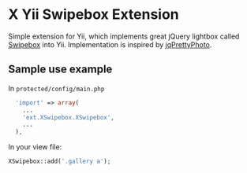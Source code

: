 X Yii Swipebox Extension
========================

Simple extension for Yii, which implements great jQuery lightbox called [Swipebox](http://brutaldesign.github.io/swipebox/) into Yii. Implementation is inspired by [jqPrettyPhoto](http://www.yiiframework.com/extension/jqprettyphoto/).

Sample use example
------------------

In `protected/config/main.php`
```php
  'import' => array(
    ...
    'ext.XSwipebox.XSwipebox',
    ...
  ),
```

In your view file:
```php
XSwipebox::add('.gallery a');
```
